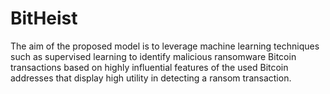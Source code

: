 # BitHeist
The aim of the proposed model is to leverage machine learning techniques such as supervised learning to identify malicious ransomware Bitcoin transactions based on highly influential features of the used Bitcoin addresses that display high utility in detecting a ransom transaction.
